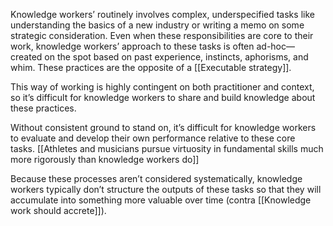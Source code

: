 Knowledge workers’ routinely involves complex, underspecified tasks like understanding the basics of a new industry or writing a memo on some strategic consideration. Even when these responsibilities are core to their work, knowledge workers’ approach to these tasks is often ad-hoc—created on the spot based on past experience, instincts, aphorisms, and whim. These practices are the opposite of a [[Executable strategy]].

This way of working is highly contingent on both practitioner and context, so it’s difficult for knowledge workers to share and build knowledge about these practices.

Without consistent ground to stand on, it’s difficult for knowledge workers to evaluate and develop their own performance relative to these core tasks. [[Athletes and musicians pursue virtuosity in fundamental skills much more rigorously than knowledge workers do]]

Because these processes aren’t considered systematically, knowledge workers typically don’t structure the outputs of these tasks so that they will accumulate into something more valuable over time (contra [[Knowledge work should accrete]]).